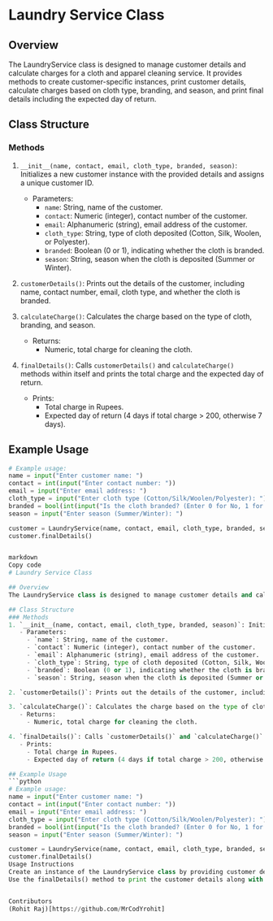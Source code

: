 # Laundry Service Class

## Overview
The LaundryService class is designed to manage customer details and calculate charges for a cloth and apparel cleaning service. It provides methods to create customer-specific instances, print customer details, calculate charges based on cloth type, branding, and season, and print final details including the expected day of return.

## Class Structure
### Methods
1. `__init__(name, contact, email, cloth_type, branded, season)`: Initializes a new customer instance with the provided details and assigns a unique customer ID.
   - Parameters:
     - `name`: String, name of the customer.
     - `contact`: Numeric (integer), contact number of the customer.
     - `email`: Alphanumeric (string), email address of the customer.
     - `cloth_type`: String, type of cloth deposited (Cotton, Silk, Woolen, or Polyester).
     - `branded`: Boolean (0 or 1), indicating whether the cloth is branded.
     - `season`: String, season when the cloth is deposited (Summer or Winter).

2. `customerDetails()`: Prints out the details of the customer, including name, contact number, email, cloth type, and whether the cloth is branded.

3. `calculateCharge()`: Calculates the charge based on the type of cloth, branding, and season.
   - Returns:
     - Numeric, total charge for cleaning the cloth.

4. `finalDetails()`: Calls `customerDetails()` and `calculateCharge()` methods within itself and prints the total charge and the expected day of return.
   - Prints:
     - Total charge in Rupees.
     - Expected day of return (4 days if total charge > 200, otherwise 7 days).

## Example Usage
```python
# Example usage:
name = input("Enter customer name: ")
contact = int(input("Enter contact number: "))
email = input("Enter email address: ")
cloth_type = input("Enter cloth type (Cotton/Silk/Woolen/Polyester): ")
branded = bool(int(input("Is the cloth branded? (Enter 0 for No, 1 for Yes): ")))
season = input("Enter season (Summer/Winter): ")

customer = LaundryService(name, contact, email, cloth_type, branded, season)
customer.finalDetails()


markdown
Copy code
# Laundry Service Class

## Overview
The LaundryService class is designed to manage customer details and calculate charges for a cloth and apparel cleaning service. It provides methods to create customer-specific instances, print customer details, calculate charges based on cloth type, branding, and season, and print final details including the expected day of return.

## Class Structure
### Methods
1. `__init__(name, contact, email, cloth_type, branded, season)`: Initializes a new customer instance with the provided details and assigns a unique customer ID.
   - Parameters:
     - `name`: String, name of the customer.
     - `contact`: Numeric (integer), contact number of the customer.
     - `email`: Alphanumeric (string), email address of the customer.
     - `cloth_type`: String, type of cloth deposited (Cotton, Silk, Woolen, or Polyester).
     - `branded`: Boolean (0 or 1), indicating whether the cloth is branded.
     - `season`: String, season when the cloth is deposited (Summer or Winter).

2. `customerDetails()`: Prints out the details of the customer, including name, contact number, email, cloth type, and whether the cloth is branded.

3. `calculateCharge()`: Calculates the charge based on the type of cloth, branding, and season.
   - Returns:
     - Numeric, total charge for cleaning the cloth.

4. `finalDetails()`: Calls `customerDetails()` and `calculateCharge()` methods within itself and prints the total charge and the expected day of return.
   - Prints:
     - Total charge in Rupees.
     - Expected day of return (4 days if total charge > 200, otherwise 7 days).

## Example Usage
```python
# Example usage:
name = input("Enter customer name: ")
contact = int(input("Enter contact number: "))
email = input("Enter email address: ")
cloth_type = input("Enter cloth type (Cotton/Silk/Woolen/Polyester): ")
branded = bool(int(input("Is the cloth branded? (Enter 0 for No, 1 for Yes): ")))
season = input("Enter season (Summer/Winter): ")

customer = LaundryService(name, contact, email, cloth_type, branded, season)
customer.finalDetails()
Usage Instructions
Create an instance of the LaundryService class by providing customer details as parameters to the constructor.
Use the finalDetails() method to print the customer details along with the calculated charge and expected day of return.


Contributors
(Rohit Raj)[https://github.com/MrCodYrohit]
